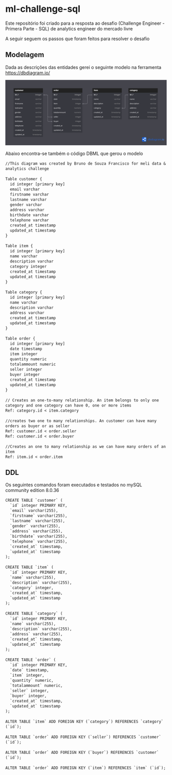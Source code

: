 # ml-challenge-sql

Este repositório foi criado para a resposta ao desafio (Challenge Engineer - Primera Parte - SQL) de analytics engineer do mercado livre

A seguir seguem os passos que foram feitos para resolver o desafio 

## Modelagem 

Dada as descrições das entidades gerei o seguinte modelo na ferramenta https://dbdiagram.io/

![screenshot](https://github.com/brunochiko/ml-challenge-sql/blob/661f9f847d9190abe4307e2208caad53644b2698/Meli-DB%20Diagram.png)

Abaixo encontra-se também o código DBML que gerou o modelo 

````
//This diagram was created by Bruno de Souza Francisco for meli data & analytics challenge

Table customer {
  id integer [primary key]
  email varchar
  firstname varchar
  lastname varchar
  gender varchar
  address varchar
  birthdate varchar
  telephone varchar
  created_at timestamp 
  updated_at timestamp 
}

Table item {
  id integer [primary key]
  name varchar
  description varchar
  category integer
  created_at timestamp 
  updated_at timestamp 
}

Table category {
  id integer [primary key]
  name varchar
  description varchar
  address varchar
  created_at timestamp 
  updated_at timestamp 
}

Table order {
  id integer [primary key]
  date timestamp
  item integer
  quantity numeric
  totalammount numeric
  seller integer
  buyer integer
  created_at timestamp 
  updated_at timestamp 
}

// Creates an one-to-many relationship. An item belongs to only one category and one category can have 0, one or more items
Ref: category.id < item.category 

//creates two one to many relationships. An customer can have many orders as buyer or as seller 
Ref: customer.id < order.seller
Ref: customer.id < order.buyer

//Creates an one to many relationship as we can have many orders of an item 
Ref: item.id < order.item
````

## DDL 
Os seguintes comandos foram executados e testados no mySQL community edition 8.0.36

```
CREATE TABLE `customer` (
  `id` integer PRIMARY KEY,
  `email` varchar(255),
  `firstname` varchar(255),
  `lastname` varchar(255),
  `gender` varchar(255),
  `address` varchar(255),
  `birthdate` varchar(255),
  `telephone` varchar(255),
  `created_at` timestamp,
  `updated_at` timestamp
);

CREATE TABLE `item` (
  `id` integer PRIMARY KEY,
  `name` varchar(255),
  `description` varchar(255),
  `category` integer,
  `created_at` timestamp,
  `updated_at` timestamp
);

CREATE TABLE `category` (
  `id` integer PRIMARY KEY,
  `name` varchar(255),
  `description` varchar(255),
  `address` varchar(255),
  `created_at` timestamp,
  `updated_at` timestamp
);

CREATE TABLE `order` (
  `id` integer PRIMARY KEY,
  `date` timestamp,
  `item` integer,
  `quantity` numeric,
  `totalammount` numeric,
  `seller` integer,
  `buyer` integer,
  `created_at` timestamp,
  `updated_at` timestamp
);

ALTER TABLE `item` ADD FOREIGN KEY (`category`) REFERENCES `category` (`id`);

ALTER TABLE `order` ADD FOREIGN KEY (`seller`) REFERENCES `customer` (`id`);

ALTER TABLE `order` ADD FOREIGN KEY (`buyer`) REFERENCES `customer` (`id`);

ALTER TABLE `order` ADD FOREIGN KEY (`item`) REFERENCES `item` (`id`);

```


